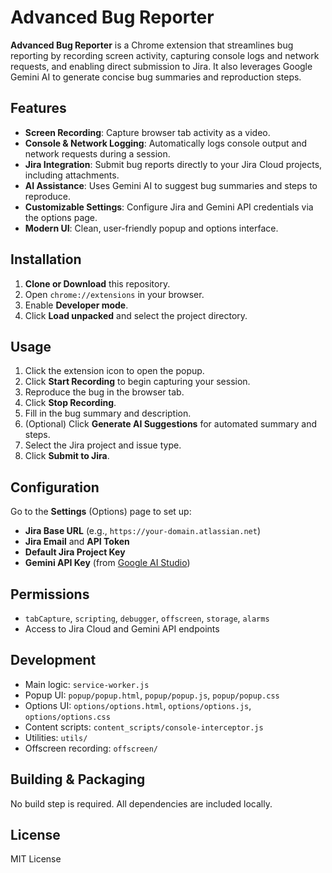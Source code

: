 # Advanced Bug Reporter

**Advanced Bug Reporter** is a Chrome extension that streamlines bug reporting by recording screen activity, capturing console logs and network requests, and enabling direct submission to Jira. It also leverages Google Gemini AI to generate concise bug summaries and reproduction steps.

## Features

- **Screen Recording**: Capture browser tab activity as a video.
- **Console & Network Logging**: Automatically logs console output and network requests during a session.
- **Jira Integration**: Submit bug reports directly to your Jira Cloud projects, including attachments.
- **AI Assistance**: Uses Gemini AI to suggest bug summaries and steps to reproduce.
- **Customizable Settings**: Configure Jira and Gemini API credentials via the options page.
- **Modern UI**: Clean, user-friendly popup and options interface.

## Installation

1. **Clone or Download** this repository.
2. Open `chrome://extensions` in your browser.
3. Enable **Developer mode**.
4. Click **Load unpacked** and select the project directory.

## Usage

1. Click the extension icon to open the popup.
2. Click **Start Recording** to begin capturing your session.
3. Reproduce the bug in the browser tab.
4. Click **Stop Recording**.
5. Fill in the bug summary and description.
6. (Optional) Click **Generate AI Suggestions** for automated summary and steps.
7. Select the Jira project and issue type.
8. Click **Submit to Jira**.

## Configuration

Go to the **Settings** (Options) page to set up:

- **Jira Base URL** (e.g., `https://your-domain.atlassian.net`)
- **Jira Email** and **API Token**
- **Default Jira Project Key**
- **Gemini API Key** (from [Google AI Studio](https://ai.google.dev/gemini-api/docs/api-key))

## Permissions

- `tabCapture`, `scripting`, `debugger`, `offscreen`, `storage`, `alarms`
- Access to Jira Cloud and Gemini API endpoints

## Development

- Main logic: `service-worker.js`
- Popup UI: `popup/popup.html`, `popup/popup.js`, `popup/popup.css`
- Options UI: `options/options.html`, `options/options.js`, `options/options.css`
- Content scripts: `content_scripts/console-interceptor.js`
- Utilities: `utils/`
- Offscreen recording: `offscreen/`

## Building & Packaging

No build step is required. All dependencies are included locally.

## License

MIT License
